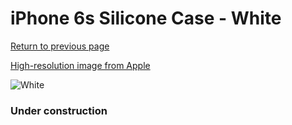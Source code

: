 # iPhone 6s Silicone Case - White

[Return to previous page](/iphone_6)

[High-resolution image from Apple](https://store.storeimages.cdn-apple.com/8756/as-images.apple.com/is/MKY12?wid=4500&hei=4500&fmt=png)

<div style="width: 384px"><img src="/everypreview/MKY12.png" alt="White"></div>

### Under construction
